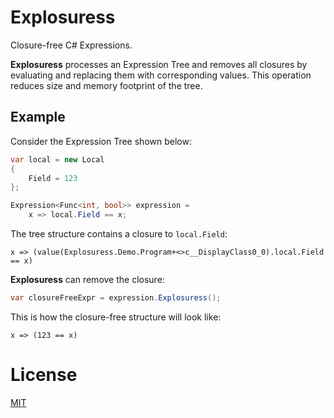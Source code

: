 # Explosuress
Closure-free C# Expressions.

**Explosuress** processes an Expression Tree and removes all closures by evaluating and replacing them with corresponding values. This operation reduces size and memory footprint of the tree.

## Example

Consider the Expression Tree shown below:
```cs
var local = new Local
{
    Field = 123
};

Expression<Func<int, bool>> expression =
    x => local.Field == x;
```

The tree structure contains a closure to `local.Field`:

```
x => (value(Explosuress.Demo.Program+<>c__DisplayClass0_0).local.Field == x)
```

**Explosuress** can remove the closure:
```cs
var closureFreeExpr = expression.Explosuress();
```

This is how the closure-free structure will look like:
```
x => (123 == x)
```

# License
[MIT](https://github.com/AndreyChechel/Explosuress/blob/master/LICENSE)
